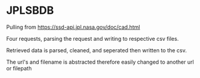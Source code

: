 # JPLSBDB

Pulling from https://ssd-api.jpl.nasa.gov/doc/cad.html

Four requests, parsing the request and writing to respective csv files. 

Retrieved data is parsed, cleaned, and seperated then written to the csv.

The url's and filename is abstracted therefore easily changed to another url or filepath
